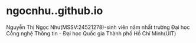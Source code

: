 # ngocnhu..github.io
Nguyễn Thị Ngọc Như(MSSV:24521278)-sinh viên năm nhất trường Đại học Công nghệ Thông tin - Đại học Quốc gia Thành phố Hồ Chí Minh(UIT)
